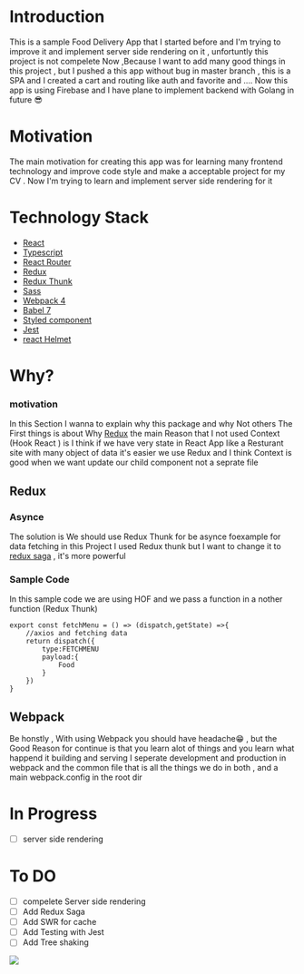 # Introduction


This is a sample Food Delivery App that I started before and I'm trying to improve it and implement server side 
rendering on it , unfortuntly this project is not compelete Now ,Because I want to add many good things in this
project , but I pushed a this app without bug in master branch , this is a SPA and  I created a cart and routing
like auth and favorite and ....  Now this app is using Firebase and I have plane to implement backend with 
Golang in future 😎


# Motivation


The main motivation for creating this app was for learning many frontend technology and improve code style and 
make a acceptable project for my CV . Now I'm trying to learn and implement server side rendering for it 



# Technology Stack

* [React](https://github.com/facebook/react)
* [Typescript](https://github.com/microsoft/TypeScript)
* [React Router](https://github.com/ReactTraining/react-router)
* [Redux](https://github.com/reduxjs/redux)
* [Redux Thunk](https://github.com/reduxjs/redux-thunk)
* [Sass](https://github.com/sass/sass)
* [Webpack 4](https://github.com/webpack/webpack)
* [Babel 7](https://github.com/babel/babel)
* [Styled component](https://github.com/styled-components/styled-components)
* [Jest](https://github.com/facebook/jest)
* [react Helmet](https://github.com/nfl/react-helmet)


# Why?

### motivation
In this Section I wanna to explain why this package and why Not others
The First things is about Why [Redux](https://github.com/reduxjs/redux) the main Reason that I not used Context (Hook React )
is I think if we have very state in React App like a Resturant site with many object of data it's easier we use Redux and 
I think Context is good when we want update our child component not a seprate file 
## Redux

### Asynce 
The solution is We should use Redux Thunk for be asynce foexample for data fetching 
in this Project I used Redux thunk but I want to change it to [redux saga](https://github.com/redux-saga/redux-saga)  , it's more powerful 

### Sample Code
In this sample code we are using HOF and we pass a function in a nother function (Redux Thunk)
```
export const fetchMenu = () => (dispatch,getState) =>{
	//axios and fetching data
	return dispatch({
		type:FETCHMENU
		payload:{
			Food
		}
	})
}
```

## Webpack
Be honstly  , With using Webpack you should have headache😁 , but the Good Reason for continue is that you learn alot of things 
and you learn what happend it building and serving
I seperate development and production in webpack and the common file that is all the things we do in both ,
and a main webpack.config in the root dir


# In Progress
- [ ] server side rendering


# To DO
- [ ] compelete Server side rendering
- [ ] Add Redux Saga
- [ ] Add SWR for cache
- [ ] Add Testing with Jest
- [ ] Add Tree shaking

![](sitelast.gif)
